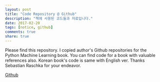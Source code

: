 ```yaml
---
layout: post
title: "Code Repository @ Github"
description: "책에 사용된 코드들과 자료입니다."
date: 2017-02-20
tags: [notice, github]
comments: true
share: true
---
```


Please find this repository. I copied author's Github repositories for the Python Machine Learning book. You can find code for a book with valuable references also. Korean book's code is same with English ver. Thanks Sebastian Raschka for your endeavor.

[Github](https://github.com/Liz-Hyeyeon-Lee/Python-Machine-Learning---ko)